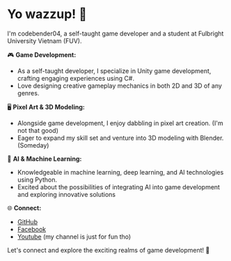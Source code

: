 # Yo wazzup! 👋

I'm codebender04, a self-taught game developer and a student at Fulbright University Vietnam (FUV).

🎮 **Game Development:**
- As a self-taught developer, I specialize in Unity game development, crafting engaging experiences using C#.
- Love designing creative gameplay mechanics in both 2D and 3D of any genres.

🖥️ **Pixel Art & 3D Modeling:**
- Alongside game development, I enjoy dabbling in pixel art creation. (I'm not that good)
- Eager to expand my skill set and venture into 3D modeling with Blender. (Someday)

🤖 **AI & Machine Learning:**
- Knowledgeable in machine learning, deep learning, and AI technologies using Python.
- Excited about the possibilities of integrating AI into game development and exploring innovative solutions
  
🌐 **Connect:**
- [GitHub](https://github.com/codebender04)
- [Facebook](https://www.facebook.com/bojhor/)
- [Youtube]([https://www.youtube.com/channel/UCmoK7r1e4pri2lZKnzkXzxw](https://www.youtube.com/channel/UCmoK7r1e4pri2lZKnzkXzxw)) (my channel is just for fun tho)

Let's connect and explore the exciting realms of game development! 🚀 
